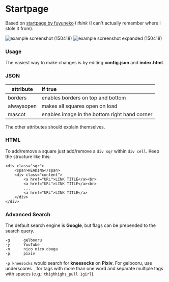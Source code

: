 # Startpage

Based on [startpage by fuyuneko](https://github.com/fuyuneko/startpage) *I think* (I can't actually remember where I stole it from).

![example screenshot (150418)](https://i.imgur.com/63JafIP.jpg)
![example screenshot expanded (150418)](https://i.imgur.com/Qtz5p2O.jpg)

### Usage
The easiest way to make changes is by editing __config.json__ and __index.html__.

### JSON
| attribute    | if true                                              |
| ------------ | :--------------------------------------------------- |
| borders      | enables borders on top and bottom                    |
| alwaysopen   | makes all squares open on load                       |
| mascot       | enables image in the bottom right hand corner        |

The other attributes should explain themselves.

### HTML
To add/remove a square just add/remove a `div sqr` within `div cell`.
Keep the structure like this:
```
<div class="sqr">
    <span>HEADING</span>
    <div class="content">
        <a href="URL">LINK TITLE</a><br>
        <a href="URL">LINK TITLE</a><br>
        ...
        <a href="URL">LINK TITLE</a>
    </div>
</div>
```
### Advanced Search
The default search engine is **Google**, but flags can be prepended to the search query.
```
-g      gelbooru
-y      YouTube
-n      nico nico douga
-p      pixiv
```
`-p kneesocks` would search for **kneesocks** on **Pixiv**.
For gelbooru, use underscores `_` for tags with more than one word and separate multiple tags with spaces (e.g.: `thighhighs_pull 1girl`).